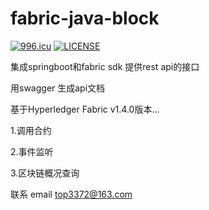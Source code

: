 # fabric-java-block

[![996.icu](https://img.shields.io/badge/link-996.icu-red.svg)](https://996.icu)
[![LICENSE](https://img.shields.io/badge/license-Anti%20996-blue.svg)](https://github.com/996icu/996.ICU/blob/master/LICENSE)

集成springboot和fabric sdk 提供rest api的接口

用swagger 生成api文档

基于Hyperledger Fabric v1.4.0版本...

1.调用合约 

2.事件监听

3.区块链概况查询


联系 email top3372@163.com